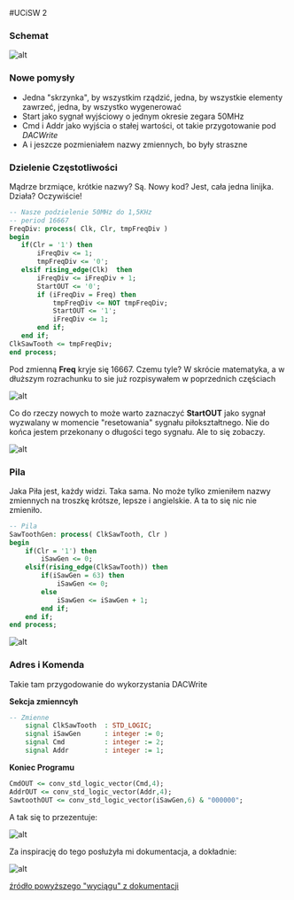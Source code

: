 #UCiSW 2

### Schemat

![alt](http://i.imgur.com/9A95KUD.png)

### Nowe pomysły

 * Jedna "skrzynka", by wszystkim rządzić, jedna, by wszystkie elementy zawrzeć, jedna, by wszystko wygenerować
 * Start jako sygnał wyjściowy o jednym okresie zegara 50MHz
 * Cmd i Addr jako wyjścia o stałej wartości, ot takie przygotowanie pod *DACWrite*
 * A i jeszcze pozmieniałem nazwy zmiennych, bo były straszne

### Dzielenie Częstotliwości

Mądrze brzmiące, krótkie nazwy? Są. Nowy kod? Jest, cała jedna linijka. Działa? Oczywiście!

 ```vhd
-- Nasze podzielenie 50MHz do 1,5KHz
-- period 16667
FreqDiv: process( Clk, Clr, tmpFreqDiv )
begin
	if(Clr = '1') then 
		iFreqDiv <= 1;
		tmpFreqDiv <= '0';
	elsif rising_edge(Clk)  then
		iFreqDiv <= iFreqDiv + 1;
		StartOUT <= '0';
		if (iFreqDiv = Freq) then
			tmpFreqDiv <= NOT tmpFreqDiv;
			StartOUT <= '1';
			iFreqDiv <= 1;
		end if;
	end if;
ClkSawTooth <= tmpFreqDiv;
end process;
 ```

Pod zmienną **Freq** kryje się 16667. Czemu tyle? W skrócie matematyka, a w dłuższym rozrachunku to sie już rozpisywałem w poprzednich częściach

![alt](http://i.imgur.com/V4frTau.png)

Co do rzeczy nowych to może warto zaznaczyć **StartOUT** jako sygnał wyzwalany w momencie "resetowania" sygnału piłokształtnego. Nie do końca jestem przekonany o długości tego sygnału. Ale to się zobaczy.

![alt](http://i.imgur.com/blelWx9.png)

### Pila

Jaka Piła jest, każdy widzi. Taka sama. No może tylko zmieniłem nazwy zmiennych na troszkę krótsze, lepsze i angielskie. A ta to się nic nie zmieniło.

```vhd
-- Pila
SawToothGen: process( ClkSawTooth, Clr )
begin
	if(Clr = '1') then
        iSawGen <= 0;
    elsif(rising_edge(ClkSawTooth)) then
        if(iSawGen = 63) then
            iSawGen <= 0;
        else
            iSawGen <= iSawGen + 1;
        end if;
    end if;
end process;
```
![alt](http://i.imgur.com/eQ7sZtU.png)

### Adres i Komenda

Takie tam przygodowanie do wykorzystania DACWrite

**Sekcja zmienncyh**
```vhd
-- Zmienne
	signal ClkSawTooth 	: STD_LOGIC;
	signal iSawGen 		: integer := 0;
	signal Cmd 			: integer := 2;
	signal Addr 		: integer := 1;
```

**Koniec Programu**
```vhd
CmdOUT <= conv_std_logic_vector(Cmd,4);
AddrOUT <= conv_std_logic_vector(Addr,4);
SawtoothOUT <= conv_std_logic_vector(iSawGen,6) & "000000";
```

A tak się to przezentuje:

![alt](http://i.imgur.com/hydus0H.png)

Za inspirację do tego posłużyła mi dokumentacja, a dokładnie:

![alt](http://i.imgur.com/TiqcBeq.png)

[źródło powyższego "wyciągu" z dokumentacji](https://www.xilinx.com/support/documentation/boards_and_kits/ug230.pdf)

